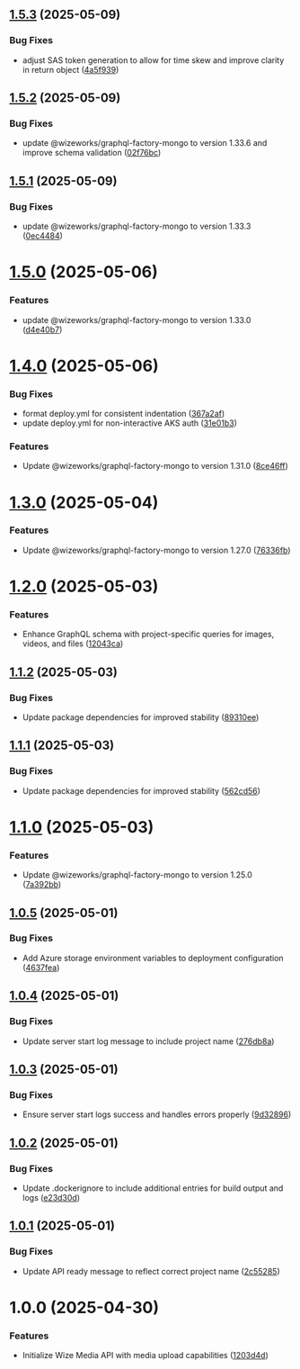 ## [1.5.3](https://github.com/wize-works/wize-media/compare/v1.5.2...v1.5.3) (2025-05-09)


### Bug Fixes

* adjust SAS token generation to allow for time skew and improve clarity in return object ([4a5f939](https://github.com/wize-works/wize-media/commit/4a5f9396d9049a26bc7b5cb64d1a20c0061a127f))

## [1.5.2](https://github.com/wize-works/wize-media/compare/v1.5.1...v1.5.2) (2025-05-09)


### Bug Fixes

* update @wizeworks/graphql-factory-mongo to version 1.33.6 and improve schema validation ([02f76bc](https://github.com/wize-works/wize-media/commit/02f76bcd30634a5d2b5ea1417507c3e211b897cd))

## [1.5.1](https://github.com/wize-works/wize-media/compare/v1.5.0...v1.5.1) (2025-05-09)


### Bug Fixes

* update @wizeworks/graphql-factory-mongo to version 1.33.3 ([0ec4484](https://github.com/wize-works/wize-media/commit/0ec44849c397253d19a409dfa9fa86f199d174dc))

# [1.5.0](https://github.com/wize-works/wize-media/compare/v1.4.0...v1.5.0) (2025-05-06)


### Features

* update @wizeworks/graphql-factory-mongo to version 1.33.0 ([d4e40b7](https://github.com/wize-works/wize-media/commit/d4e40b76e9a927e2dbc174c7334983fdbd032fb4))

# [1.4.0](https://github.com/wize-works/wize-media/compare/v1.3.0...v1.4.0) (2025-05-06)


### Bug Fixes

* format deploy.yml for consistent indentation ([367a2af](https://github.com/wize-works/wize-media/commit/367a2af40eb0d7029171b1d7c102013c89cd8d66))
* update deploy.yml for non-interactive AKS auth ([31e01b3](https://github.com/wize-works/wize-media/commit/31e01b3800a243b7d0e2bf66d59fa57364d1743b))


### Features

* Update @wizeworks/graphql-factory-mongo to version 1.31.0 ([8ce46ff](https://github.com/wize-works/wize-media/commit/8ce46ff9b2e3f3b1c80a6f1b61b1dbccab2dc127))

# [1.3.0](https://github.com/wize-works/wize-media/compare/v1.2.0...v1.3.0) (2025-05-04)


### Features

* Update @wizeworks/graphql-factory-mongo to version 1.27.0 ([76336fb](https://github.com/wize-works/wize-media/commit/76336fba04ddc724216457a06156b3b4b3001715))

# [1.2.0](https://github.com/wize-works/wize-media/compare/v1.1.2...v1.2.0) (2025-05-03)


### Features

* Enhance GraphQL schema with project-specific queries for images, videos, and files ([12043ca](https://github.com/wize-works/wize-media/commit/12043ca654df7a5e03abaf67ca8ece7b34e5b0ca))

## [1.1.2](https://github.com/wize-works/wize-media/compare/v1.1.1...v1.1.2) (2025-05-03)


### Bug Fixes

* Update package dependencies for improved stability ([89310ee](https://github.com/wize-works/wize-media/commit/89310ee26d8c9c7a283403b8cb215a8e7d4c7d82))

## [1.1.1](https://github.com/wize-works/wize-media/compare/v1.1.0...v1.1.1) (2025-05-03)


### Bug Fixes

* Update package dependencies for improved stability ([562cd56](https://github.com/wize-works/wize-media/commit/562cd569f5cc9f34f937669e030a6aa8e56b1469))

# [1.1.0](https://github.com/wize-works/wize-media/compare/v1.0.5...v1.1.0) (2025-05-03)


### Features

* Update @wizeworks/graphql-factory-mongo to version 1.25.0 ([7a392bb](https://github.com/wize-works/wize-media/commit/7a392bbf2e7fc1cd00a075f1a534c50da569c35e))

## [1.0.5](https://github.com/wize-works/wize-media/compare/v1.0.4...v1.0.5) (2025-05-01)


### Bug Fixes

* Add Azure storage environment variables to deployment configuration ([4637fea](https://github.com/wize-works/wize-media/commit/4637feabbff85379064b10bd56c01d599bc26990))

## [1.0.4](https://github.com/wize-works/wize-media/compare/v1.0.3...v1.0.4) (2025-05-01)


### Bug Fixes

* Update server start log message to include project name ([276db8a](https://github.com/wize-works/wize-media/commit/276db8a19c321993433bf0f37da11aafff530e94))

## [1.0.3](https://github.com/wize-works/wize-media/compare/v1.0.2...v1.0.3) (2025-05-01)


### Bug Fixes

* Ensure server start logs success and handles errors properly ([9d32896](https://github.com/wize-works/wize-media/commit/9d328965c7e2e772a5edd54becc781206efd7b9e))

## [1.0.2](https://github.com/wize-works/wize-media/compare/v1.0.1...v1.0.2) (2025-05-01)


### Bug Fixes

* Update .dockerignore to include additional entries for build output and logs ([e23d30d](https://github.com/wize-works/wize-media/commit/e23d30dfb8ea6587083ff68b0d3f2d9f6fdd415a))

## [1.0.1](https://github.com/wize-works/wize-media/compare/v1.0.0...v1.0.1) (2025-05-01)


### Bug Fixes

* Update API ready message to reflect correct project name ([2c55285](https://github.com/wize-works/wize-media/commit/2c55285b420d8a42886a503234353c00dccf4a5b))

# 1.0.0 (2025-04-30)


### Features

* Initialize Wize Media API with media upload capabilities ([1203d4d](https://github.com/wize-works/wize-media/commit/1203d4df436686eaa5a8fcd43438d7d8cb633e9f))
